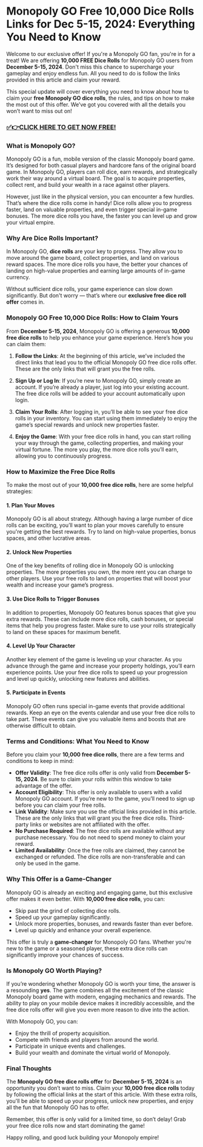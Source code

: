 # Monopoly GO Free 10,000 Dice Rolls Links for Dec 5-15, 2024: Everything You Need to Know

Welcome to our exclusive offer! If you're a Monopoly GO fan, you're in for a treat! We are offering **10,000 FREE Dice Rolls** for Monopoly GO users from **December 5-15, 2024**. Don't miss this chance to supercharge your gameplay and enjoy endless fun. All you need to do is follow the links provided in this article and claim your reward. 

This special update will cover everything you need to know about how to claim your **free Monopoly GO dice rolls**, the rules, and tips on how to make the most out of this offer. We’ve got you covered with all the details you won’t want to miss out on!

### [✅👉CLICK HERE TO GET NOW FREE!](https://freeforyou.xyz/monopoly/go/)

### What is Monopoly GO?

Monopoly GO is a fun, mobile version of the classic Monopoly board game. It’s designed for both casual players and hardcore fans of the original board game. In Monopoly GO, players can roll dice, earn rewards, and strategically work their way around a virtual board. The goal is to acquire properties, collect rent, and build your wealth in a race against other players.

However, just like in the physical version, you can encounter a few hurdles. That’s where the dice rolls come in handy! Dice rolls allow you to progress faster, land on valuable properties, and even trigger special in-game bonuses. The more dice rolls you have, the faster you can level up and grow your virtual empire.

### Why Are Dice Rolls Important?

In Monopoly GO, **dice rolls** are your key to progress. They allow you to move around the game board, collect properties, and land on various reward spaces. The more dice rolls you have, the better your chances of landing on high-value properties and earning large amounts of in-game currency. 

Without sufficient dice rolls, your game experience can slow down significantly. But don't worry — that’s where our **exclusive free dice roll offer** comes in. 

### Monopoly GO Free 10,000 Dice Rolls: How to Claim Yours

From **December 5-15, 2024**, Monopoly GO is offering a generous **10,000 free dice rolls** to help you enhance your game experience. Here’s how you can claim them:

1. **Follow the Links**: At the beginning of this article, we’ve included the direct links that lead you to the official Monopoly GO free dice rolls offer. These are the only links that will grant you the free rolls.

2. **Sign Up or Log In**: If you’re new to Monopoly GO, simply create an account. If you’re already a player, just log into your existing account. The free dice rolls will be added to your account automatically upon login.

3. **Claim Your Rolls**: After logging in, you’ll be able to see your free dice rolls in your inventory. You can start using them immediately to enjoy the game’s special rewards and unlock new properties faster.

4. **Enjoy the Game**: With your free dice rolls in hand, you can start rolling your way through the game, collecting properties, and making your virtual fortune. The more you play, the more dice rolls you’ll earn, allowing you to continuously progress.

### How to Maximize the Free Dice Rolls

To make the most out of your **10,000 free dice rolls**, here are some helpful strategies:

#### 1. **Plan Your Moves**
Monopoly GO is all about strategy. Although having a large number of dice rolls can be exciting, you’ll want to plan your moves carefully to ensure you're getting the best rewards. Try to land on high-value properties, bonus spaces, and other lucrative areas.

#### 2. **Unlock New Properties**
One of the key benefits of rolling dice in Monopoly GO is unlocking properties. The more properties you own, the more rent you can charge to other players. Use your free rolls to land on properties that will boost your wealth and increase your game’s progress.

#### 3. **Use Dice Rolls to Trigger Bonuses**
In addition to properties, Monopoly GO features bonus spaces that give you extra rewards. These can include more dice rolls, cash bonuses, or special items that help you progress faster. Make sure to use your rolls strategically to land on these spaces for maximum benefit.

#### 4. **Level Up Your Character**
Another key element of the game is leveling up your character. As you advance through the game and increase your property holdings, you’ll earn experience points. Use your free dice rolls to speed up your progression and level up quickly, unlocking new features and abilities.

#### 5. **Participate in Events**
Monopoly GO often runs special in-game events that provide additional rewards. Keep an eye on the events calendar and use your free dice rolls to take part. These events can give you valuable items and boosts that are otherwise difficult to obtain.

### Terms and Conditions: What You Need to Know

Before you claim your **10,000 free dice rolls**, there are a few terms and conditions to keep in mind:

- **Offer Validity**: The free dice rolls offer is only valid from **December 5-15, 2024**. Be sure to claim your rolls within this window to take advantage of the offer.
- **Account Eligibility**: This offer is only available to users with a valid Monopoly GO account. If you’re new to the game, you’ll need to sign up before you can claim your free rolls.
- **Link Validity**: Make sure you use the official links provided in this article. These are the only links that will grant you the free dice rolls. Third-party links or websites are not affiliated with the offer.
- **No Purchase Required**: The free dice rolls are available without any purchase necessary. You do not need to spend money to claim your reward.
- **Limited Availability**: Once the free rolls are claimed, they cannot be exchanged or refunded. The dice rolls are non-transferable and can only be used in the game.

### Why This Offer is a Game-Changer

Monopoly GO is already an exciting and engaging game, but this exclusive offer makes it even better. With **10,000 free dice rolls**, you can:

- Skip past the grind of collecting dice rolls.
- Speed up your gameplay significantly.
- Unlock more properties, bonuses, and rewards faster than ever before.
- Level up quickly and enhance your overall experience.

This offer is truly a **game-changer** for Monopoly GO fans. Whether you're new to the game or a seasoned player, these extra dice rolls can significantly improve your chances of success.

### Is Monopoly GO Worth Playing?

If you’re wondering whether Monopoly GO is worth your time, the answer is a resounding **yes**. The game combines all the excitement of the classic Monopoly board game with modern, engaging mechanics and rewards. The ability to play on your mobile device makes it incredibly accessible, and the free dice rolls offer will give you even more reason to dive into the action.

With Monopoly GO, you can:

- Enjoy the thrill of property acquisition.
- Compete with friends and players from around the world.
- Participate in unique events and challenges.
- Build your wealth and dominate the virtual world of Monopoly.

### Final Thoughts

The **Monopoly GO free dice rolls offer** for **December 5-15, 2024** is an opportunity you don’t want to miss. Claim your **10,000 free dice rolls** today by following the official links at the start of this article. With these extra rolls, you'll be able to speed up your progress, unlock new properties, and enjoy all the fun that Monopoly GO has to offer.

Remember, this offer is only valid for a limited time, so don’t delay! Grab your free dice rolls now and start dominating the game!

Happy rolling, and good luck building your Monopoly empire!
